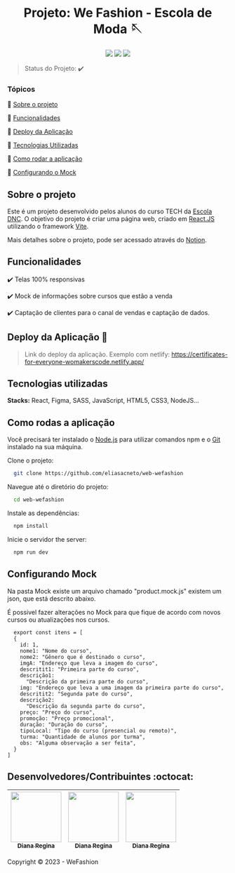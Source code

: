 <h1 align="center">
  Projeto: We Fashion - Escola de Moda 🪡 
</h1>

<p align="center">
  <img src="https://img.shields.io/static/v1?label=react&message=framework&color=blue&style=for-the-badge&logo=REACT"/>
  <img src="https://img.shields.io/static/v1?label=Vercel&message=deploy&color=blue&style=for-the-badge&logo=vercel"/>
   <img src="http://img.shields.io/static/v1?label=STATUS&message=CONCLUIDO&color=GREEN&style=for-the-badge"/>
</p>

> Status do Projeto: :heavy_check_mark:


### Tópicos 

:small_blue_diamond: [Sobre o projeto](#sobre-o-projeto)

:small_blue_diamond: [Funcionalidades](#funcionalidades)

:small_blue_diamond: [Deploy da Aplicação](#deploy-da-aplicação-dash)

:small_blue_diamond: [Tecnologias Utilizadas](#tecnologias-utilizadas)

:small_blue_diamond: [Como rodar a aplicação](#como-rodar-a-aplicação-arrow_forward)

:small_blue_diamond: [Configurando o Mock](#configurando-mock)



## Sobre o projeto

Este é um projeto desenvolvido pelos alunos do curso TECH da [Escola DNC](https://www.escoladnc.com.br/). O objetivo do projeto é criar uma página web, criado em [React.JS](https://react.dev/) utilizando o framework [Vite](https://vitejs.dev/).

Mais detalhes sobre o projeto, pode ser acessado através do [Notion](https://thcodes.notion.site/thcodes/Projeto-We-Fashion-4b8641f83b434c7889140778101efd2a).



## Funcionalidades

:heavy_check_mark: Telas 100% responsivas

:heavy_check_mark: Mock de informações sobre cursos que estão a venda

:heavy_check_mark: Captação de clientes para o canal de vendas e captação de dados.



## Deploy da Aplicação :dash:

> Link do deploy da aplicação. Exemplo com netlify: https://certificates-for-everyone-womakerscode.netlify.app/



## Tecnologias utilizadas

**Stacks:** React, Figma, SASS, JavaScript, HTML5, CSS3, NodeJS...



## Como rodas a aplicação

Você precisará ter instalado o [Node.js](https://nodejs.org/en) para utilizar comandos npm e o [Git](https://git-scm.com/) instalado na sua máquina.

Clone o projeto:

```bash
  git clone https://github.com/eliasacneto/web-wefashion
```

Navegue até o diretório do projeto:

```bash
  cd web-wefashion
```

Instale as dependências:

```bash
  npm install
```

Inicie o servidor the server:

```bash
  npm run dev
```


## Configurando Mock

Na pasta Mock existe um arquivo chamado "product.mock.js" existem um json, que está descrito abaixo.

É possivel fazer alterações no Mock para que fique de acordo com novos cursos ou atualizações nos cursos.

```
  export const itens = [
  {
    id: 1,
    nome1: "Nome do curso",
    nome2: "Gênero que é destinado o curso",
    imgA: "Endereço que leva a imagem do curso",
    descritit1: "Primeira parte do curso",
    descrição1:
      "Descrição da primeira parte do curso",
    img: "Endereço que leva a uma imagem da primeira parte do curso",
    descritit2: "Segunda pate do curso",
    descrição2:
      "Descrição da segunda parte do curso",
    preço: "Preço do curso",
    promoção: "Preço promocional",
    duração: "Duração do curso",
    tipoLocal: "Tipo do curso (presencial ou remoto)",
    turma: "Quantidade de alunos por turma",
    obs: "Alguma observação a ser feita",
  }
]
```

## Desenvolvedores/Contribuintes :octocat:


| [<img src="https://avatars2.githubusercontent.com/u/46378210?s=400&u=071f7791bb03f8e102d835bdb9c2f0d3d24e8a34&v=4" width=115><br><sub>Diana Regina</sub>](https://github.com/Diana-ops) |  [<img src="https://avatars2.githubusercontent.com/u/46378210?s=400&u=071f7791bb03f8e102d835bdb9c2f0d3d24e8a34&v=4" width=115><br><sub>Diana Regina</sub>](https://github.com/Diana-ops) |  [<img src="https://avatars2.githubusercontent.com/u/46378210?s=400&u=071f7791bb03f8e102d835bdb9c2f0d3d24e8a34&v=4" width=115><br><sub>Diana Regina</sub>](https://github.com/Diana-ops) |
| :---: | :---: | :---: 


Copyright :copyright: 2023 - WeFashion

